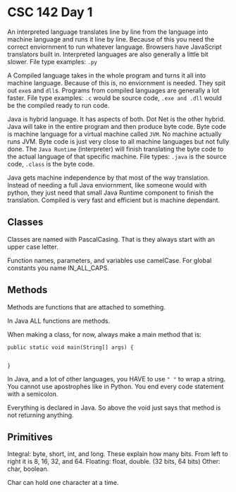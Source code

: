 # CSC 142 Day 1

An interpreted language translates line by line from the language into machine language and runs it line by line.
Because of this you need the correct enviornment to run whatever language. Browsers have JavaScript translators built in.
Interpreted languages are also generally a little bit slower.
File type examples: `.py`

A Compiled language takes in the whole program and turns it all into machine language.
Because of this is, no enviornment is needed. They spit out `exe`s and `dll`s.
Programs from compiled languages are generally a lot faster.
File type examples: `.c` would be source code, `.exe and .dll` would be the compiled ready to run code.

Java is hybrid language. It has aspects of both. Dot Net is the other hybrid.
Java will take in the entire program and then produce byte code.
Byte code is machine language for a virtual machine called `JVM`. No machine actually runs JVM. Byte code is just very close to all machine languages but not fully done.
The `Java Runtime` (interpreter) will finish translating the byte code to the actual language of that specific machine.
File types: `.java` is the source code, `.class` is the byte code.

Java gets machine independence by that most of the way translation. Instead of needing a full Java enviornment, like someone would with python, they just need that small Java Runtime component to finish the translation. Compiled is very fast and efficient but is machine dependant.


## Classes

Classes are named with PascalCasing. That is they always start with an upper case letter.

Function names, parameters, and variables use camelCase. For global constants you name IN_ALL_CAPS.

## Methods

Methods are functions that are attached to something.

In Java ALL functions are methods.


When making a class, for now, always make a main method that is:

```
public static void main(String[] args) {
        
        
}
```

In Java, and a lot of other languages, you HAVE to use `" "` to wrap a string. You cannot use apostrophes like in Python.
You end every code statement with a semicolon.

Everything is declared in Java. So above the void just says that method is not returning anything. 

## Primitives

Integral: byte, short, int, and long. These explain how many bits. From left to right it is 8, 16, 32, and 64.
Floating: float, double. (32 bits, 64 bits)
Other: char, boolean.

Char can hold one character at a time.